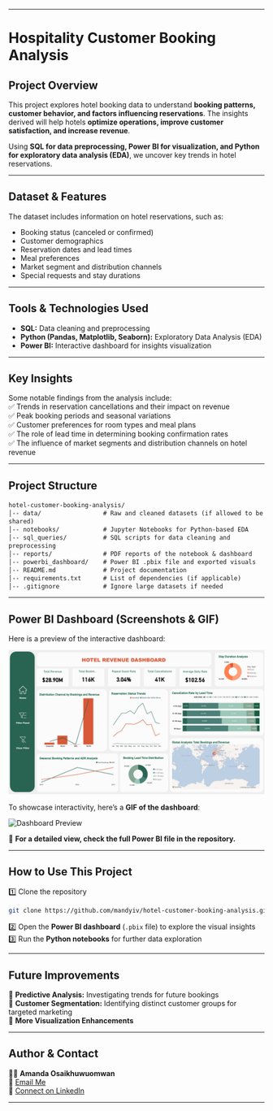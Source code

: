 
---

# **Hospitality Customer Booking Analysis**  

## **Project Overview**  
This project explores hotel booking data to understand **booking patterns, customer behavior, and factors influencing reservations**. The insights derived will help hotels **optimize operations, improve customer satisfaction, and increase revenue**.  

Using **SQL for data preprocessing, Power BI for visualization, and Python for exploratory data analysis (EDA)**, we uncover key trends in hotel reservations.  

---

## **Dataset & Features**  
The dataset includes information on hotel reservations, such as:  
- Booking status (canceled or confirmed)  
- Customer demographics  
- Reservation dates and lead times  
- Meal preferences  
- Market segment and distribution channels  
- Special requests and stay durations  

---

## **Tools & Technologies Used**  
- **SQL:** Data cleaning and preprocessing  
- **Python (Pandas, Matplotlib, Seaborn):** Exploratory Data Analysis (EDA)  
- **Power BI:** Interactive dashboard for insights visualization  

---

## **Key Insights**  
Some notable findings from the analysis include:  
✅ Trends in reservation cancellations and their impact on revenue  
✅ Peak booking periods and seasonal variations  
✅ Customer preferences for room types and meal plans  
✅ The role of lead time in determining booking confirmation rates  
✅ The influence of market segments and distribution channels on hotel revenue  

---

## **Project Structure**  

```
hotel-customer-booking-analysis/
│-- data/                 # Raw and cleaned datasets (if allowed to be shared)
│-- notebooks/            # Jupyter Notebooks for Python-based EDA
│-- sql_queries/          # SQL scripts for data cleaning and preprocessing
│-- reports/              # PDF reports of the notebook & dashboard
│-- powerbi_dashboard/    # Power BI .pbix file and exported visuals
│-- README.md             # Project documentation
│-- requirements.txt      # List of dependencies (if applicable)
│-- .gitignore            # Ignore large datasets if needed
```

---

## **Power BI Dashboard (Screenshots & GIF)**  

Here is a preview of the interactive dashboard:  

![Dashboard Screenshot](reports/dashboard.png)


To showcase interactivity, here’s a **GIF of the dashboard**:  

![Dashboard Preview](dashboard.gif)  



📌 **For a detailed view, check the full Power BI file in the repository.**  

---

## **How to Use This Project**  
1️⃣ Clone the repository  
```bash
git clone https://github.com/mandyiv/hotel-customer-booking-analysis.git
```  
2️⃣ Open the **Power BI dashboard** (`.pbix` file) to explore the visual insights  
3️⃣ Run the **Python notebooks** for further data exploration  

---

## **Future Improvements**  
🚀 **Predictive Analysis:** Investigating trends for future bookings  
🚀 **Customer Segmentation:** Identifying distinct customer groups for targeted marketing  
🚀 **More Visualization Enhancements**  

---

## **Author & Contact**  
👩‍💻 **Amanda Osaikhuwuomwan**  
📧 [Email Me](mailto:osaiamanda@gmail.com)  
🔗 [Connect on LinkedIn](linkedin.com/in/amandaosai)  

---

